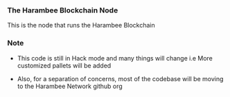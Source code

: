 ### The Harambee Blockchain Node
This is the node that runs the Harambee Blockchain

### Note 

- This code is still in Hack mode and many things will change i.e More customized pallets will be added

- Also, for a separation of concerns, most of the codebase 
will be moving to the Harambee Network github org 
